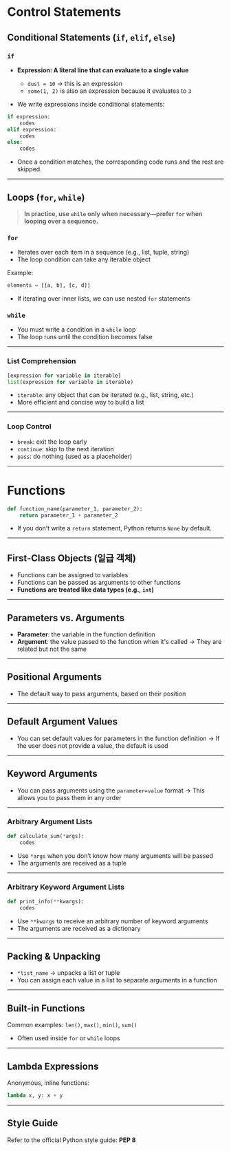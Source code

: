

# Control Statements

## Conditional Statements (`if`, `elif`, `else`)

### `if`

* **Expression: A literal line that can evaluate to a single value**

  * `dust = 10` → this is an expression
  * `some(1, 2)` is also an expression because it evaluates to `3`

* We write expressions inside conditional statements:

```python
if expression:
    codes
elif expression:
    codes
else:
    codes
```

* Once a condition matches, the corresponding code runs and the rest are skipped.

---

## Loops (`for`, `while`)

> **In practice, use `while` only when necessary—prefer `for` when looping over a sequence.**

### `for`

* Iterates over each item in a sequence (e.g., list, tuple, string)
* The loop condition can take any iterable object

Example:

```python
elements = [[a, b], [c, d]]
```

* If iterating over inner lists, we can use nested `for` statements

### `while`

* You must write a condition in a `while` loop
* The loop runs until the condition becomes false

---

### List Comprehension

```python
[expression for variable in iterable]
list(expression for variable in iterable)
```

* `iterable`: any object that can be iterated (e.g., list, string, etc.)
* More efficient and concise way to build a list

---

### Loop Control

* `break`: exit the loop early
* `continue`: skip to the next iteration
* `pass`: do nothing (used as a placeholder)

---

# Functions

```python
def function_name(parameter_1, parameter_2):
    return parameter_1 + parameter_2
```

* If you don’t write a `return` statement, Python returns `None` by default.

---

## First-Class Objects (일급 객체)

* Functions can be assigned to variables
* Functions can be passed as arguments to other functions
* **Functions are treated like data types (e.g., `int`)**

---

## Parameters vs. Arguments

* **Parameter**: the variable in the function definition
* **Argument**: the value passed to the function when it's called
  → They are related but not the same

---

## Positional Arguments

* The default way to pass arguments, based on their position

---

## Default Argument Values

* You can set default values for parameters in the function definition
  → If the user does not provide a value, the default is used

---

## Keyword Arguments

* You can pass arguments using the `parameter=value` format
  → This allows you to pass them in any order

---

### Arbitrary Argument Lists

```python
def calculate_sum(*args):
    codes
```

* Use `*args` when you don’t know how many arguments will be passed
* The arguments are received as a tuple

---

### Arbitrary Keyword Argument Lists

```python
def print_info(**kwargs):
    codes
```

* Use `**kwargs` to receive an arbitrary number of keyword arguments
* The arguments are received as a dictionary

---

## Packing & Unpacking

* `*list_name` → unpacks a list or tuple
* You can assign each value in a list to separate arguments in a function

---

## Built-in Functions

Common examples: `len()`, `max()`, `min()`, `sum()`

* Often used inside `for` or `while` loops

---

## Lambda Expressions

Anonymous, inline functions:

```python
lambda x, y: x + y
```

---

## Style Guide

Refer to the official Python style guide: **PEP 8**